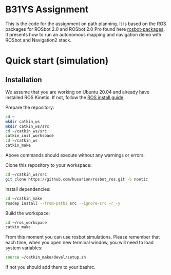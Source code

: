 # B31YS Assignment #

This is the code for the assignment on path planning. It is based on the ROS packages for ROSbot 2.0 and ROSbot 2.0 Pro found here [rosbot-packages](https://github.com/husarion/rosbot_ros/tree/noetic).
It presents how to run an autonomous mapping and navigation demo with ROSbot and Navigation2 stack.

# Quick start (simulation) #

## Installation ##

We assume that you are working on Ubuntu 20.04 and already have installed ROS Kinetic. If not, follow the [ROS install guide](http://wiki.ros.org/kinetic/Installation/Ubuntu)

Prepare the repository:
```bash
cd ~
mkdir catkin_ws
mkdir catkin_ws/src
cd ~/catkin_ws/src
catkin_init_workspace
cd ~/catkin_ws
catkin_make
```

Above commands should execute without any warnings or errors.

Clone this repository to your workspace:

```bash
cd ~/catkin_ws/src
git clone https://github.com/husarion/rosbot_ros.git -b noetic
```

Install dependencies:

```bash
cd ~/catkin_make
rosdep install --from-paths src --ignore-src -r -y
```

Build the workspace:

```bash
cd ~/ros_workspace
catkin_make
```

From this moment you can use rosbot simulations. Please remember that each time, when you open new terminal window, you will need to load system variables:

```bash
source ~/catkin_make/devel/setup.sh
```

If not you should add them to your bashrc. 




